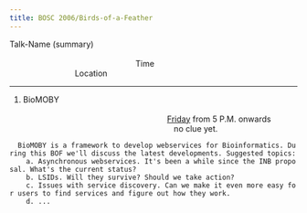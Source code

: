 ```yaml
---
title: BOSC 2006/Birds-of-a-Feather
---
```


Talk-Name (summary)
                                                                                                                                                                                        Time                                                                                            Location

------------------------------------------------------------------------

1. BioMOBY
                                                                                                                                                                                        
[ Friday](BOSC_2006/Birds_Of_A_Feather_Friday "wikilink") from 5 P.M.
onwards
                                                                   no
clue yet.

`  BioMOBY is a framework to develop webservices for Bioinformatics. During this BOF we'll discuss the latest developments. Suggested topics:`  
`    a. Asynchronous webservices. It's been a while since the INB proposal. What's the current status?`  
`    b. LSIDs. Will they survive? Should we take action?`  
`    c. Issues with service discovery. Can we make it even more easy for users to find services and figure out how they work.`  
`    d. ...`
